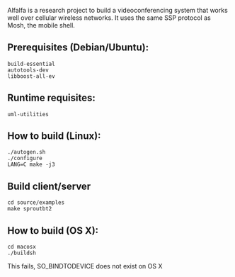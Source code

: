 Alfalfa is a research project to build a videoconferencing system
that works well over cellular wireless networks. It uses the same
SSP protocol as Mosh, the mobile shell.

## Prerequisites (Debian/Ubuntu):
```
build-essential
autotools-dev
libboost-all-ev
```
## Runtime requisites:
```
uml-utilities
```

## How to build (Linux):
```
./autogen.sh
./configure
LANG=C make -j3
```

## Build client/server
```
cd source/examples
make sproutbt2
```

## How to build (OS X):
```
cd macosx
./buildsh
```

This fails, SO_BINDTODEVICE does not exist on OS X

